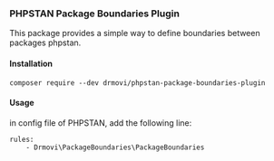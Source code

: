 ### PHPSTAN Package Boundaries Plugin

This package provides a simple way to define boundaries between packages phpstan.

#### Installation

```
composer require --dev drmovi/phpstan-package-boundaries-plugin
```


#### Usage

in config file of PHPSTAN, add the following line:

```
rules:
	- Drmovi\PackageBoundaries\PackageBoundaries
```



